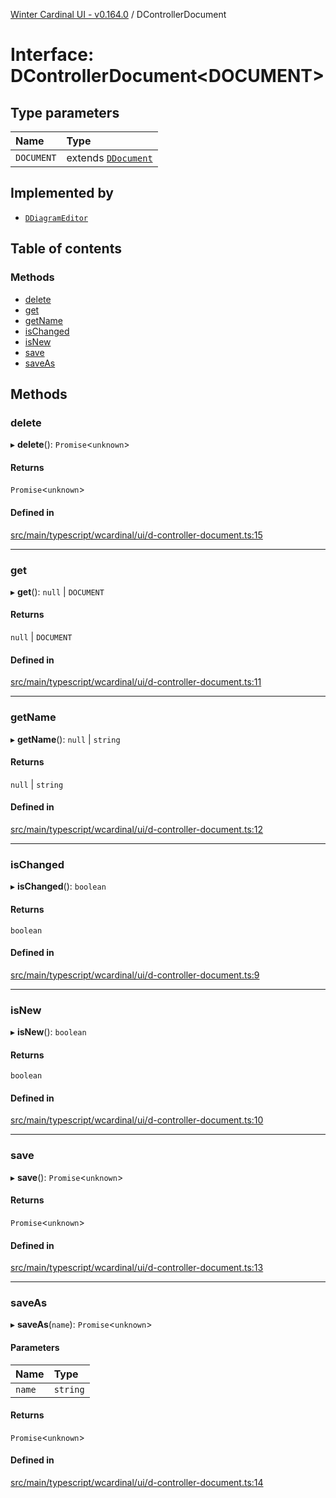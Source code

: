 [Winter Cardinal UI - v0.164.0](../index.md) / DControllerDocument

# Interface: DControllerDocument<DOCUMENT\>

## Type parameters

| Name | Type |
| :------ | :------ |
| `DOCUMENT` | extends [`DDocument`](DDocument.md) |

## Implemented by

- [`DDiagramEditor`](../classes/DDiagramEditor.md)

## Table of contents

### Methods

- [delete](DControllerDocument.md#delete)
- [get](DControllerDocument.md#get)
- [getName](DControllerDocument.md#getname)
- [isChanged](DControllerDocument.md#ischanged)
- [isNew](DControllerDocument.md#isnew)
- [save](DControllerDocument.md#save)
- [saveAs](DControllerDocument.md#saveas)

## Methods

### delete

▸ **delete**(): `Promise`<`unknown`\>

#### Returns

`Promise`<`unknown`\>

#### Defined in

[src/main/typescript/wcardinal/ui/d-controller-document.ts:15](https://github.com/winter-cardinal/winter-cardinal-ui/blob/v0.164.0/src/main/typescript/wcardinal/ui/d-controller-document.ts#L15)

___

### get

▸ **get**(): ``null`` \| `DOCUMENT`

#### Returns

``null`` \| `DOCUMENT`

#### Defined in

[src/main/typescript/wcardinal/ui/d-controller-document.ts:11](https://github.com/winter-cardinal/winter-cardinal-ui/blob/v0.164.0/src/main/typescript/wcardinal/ui/d-controller-document.ts#L11)

___

### getName

▸ **getName**(): ``null`` \| `string`

#### Returns

``null`` \| `string`

#### Defined in

[src/main/typescript/wcardinal/ui/d-controller-document.ts:12](https://github.com/winter-cardinal/winter-cardinal-ui/blob/v0.164.0/src/main/typescript/wcardinal/ui/d-controller-document.ts#L12)

___

### isChanged

▸ **isChanged**(): `boolean`

#### Returns

`boolean`

#### Defined in

[src/main/typescript/wcardinal/ui/d-controller-document.ts:9](https://github.com/winter-cardinal/winter-cardinal-ui/blob/v0.164.0/src/main/typescript/wcardinal/ui/d-controller-document.ts#L9)

___

### isNew

▸ **isNew**(): `boolean`

#### Returns

`boolean`

#### Defined in

[src/main/typescript/wcardinal/ui/d-controller-document.ts:10](https://github.com/winter-cardinal/winter-cardinal-ui/blob/v0.164.0/src/main/typescript/wcardinal/ui/d-controller-document.ts#L10)

___

### save

▸ **save**(): `Promise`<`unknown`\>

#### Returns

`Promise`<`unknown`\>

#### Defined in

[src/main/typescript/wcardinal/ui/d-controller-document.ts:13](https://github.com/winter-cardinal/winter-cardinal-ui/blob/v0.164.0/src/main/typescript/wcardinal/ui/d-controller-document.ts#L13)

___

### saveAs

▸ **saveAs**(`name`): `Promise`<`unknown`\>

#### Parameters

| Name | Type |
| :------ | :------ |
| `name` | `string` |

#### Returns

`Promise`<`unknown`\>

#### Defined in

[src/main/typescript/wcardinal/ui/d-controller-document.ts:14](https://github.com/winter-cardinal/winter-cardinal-ui/blob/v0.164.0/src/main/typescript/wcardinal/ui/d-controller-document.ts#L14)
